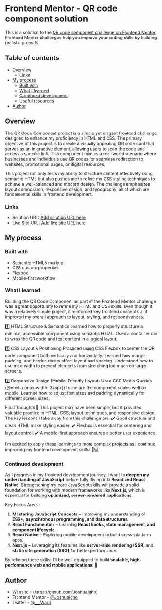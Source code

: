# Frontend Mentor - QR code component solution

This is a solution to the [QR code component challenge on Frontend Mentor](https://www.frontendmentor.io/challenges/qr-code-component-iux_sIO_H). Frontend Mentor challenges help you improve your coding skills by building realistic projects. 

## Table of contents

- [Overview](#overview)
  - [Links](#links)
- [My process](#my-process)
  - [Built with](#built-with)
  - [What I learned](#what-i-learned)
  - [Continued development](#continued-development)
  - [Useful resources](#useful-resources)
- [Author](#author)



## Overview
The QR Code Component project is a simple yet elegant frontend challenge designed to enhance my proficiency in HTML and CSS. The primary objective of this project is to create a visually appealing QR code card that serves as an interactive element, allowing users to scan the code and access a specific link. This component mimics a real-world scenario where businesses and individuals use QR codes for seamless redirection to websites, promotional pages, or digital resources.

This project not only tests my ability to structure content effectively using semantic HTML but also pushes me to refine my CSS styling techniques to achieve a well-balanced and modern design. The challenge emphasizes layout composition, responsive design, and typography, all of which are fundamental skills in frontend development.



### Links

- Solution URL: [Add solution URL here](https://your-solution-url.com)
- Live Site URL: [Add live site URL here](https://your-live-site-url.com)

## My process

### Built with

- Semantic HTML5 markup
- CSS custom properties
- Flexbox
- Mobile-first workflow


### What I learned
Building the QR Code Component as part of the Frontend Mentor challenge was a great opportunity to refine my HTML and CSS skills. Even though it was a relatively simple project, it reinforced key frontend concepts and improved my overall approach to layout, styling, and responsiveness.

1️⃣ HTML Structure & Semantics
Learned how to properly structure a minimal, accessible component using semantic HTML.
Used a container div to wrap the QR code and text content in a logical layout.


2️⃣ CSS Layout & Positioning
Practiced using CSS Flexbox to center the QR code component both vertically and horizontally.
Learned how margin, padding, and border-radius affect layout and spacing.
Understood how to use max-width to prevent elements from stretching too much on larger screens.

3️⃣ Responsive Design (Mobile-Friendly Layout)
Used CSS Media Queries (@media (max-width: 375px)) to ensure the component scales well on mobile.
Learned how to adjust font sizes and padding dynamically for different screen sizes.

Final Thoughts 🚀
This project may have been simple, but it provided valuable practice in HTML, CSS, layout techniques, and responsive design. The key lessons I take away from this challenge are:
✔️ Good structure and clean HTML make styling easier.
✔️ Flexbox is essential for centering and layout control.
✔️ A mobile-first approach ensures a better user experience.

I’m excited to apply these learnings to more complex projects as I continue improving my frontend development skills! 🎨💻




### Continued development

As I progress in my frontend development journey, I want to **deepen my understanding of JavaScript** before fully diving into **React and React Native**. Strengthening my core JavaScript skills will provide a solid foundation for working with modern frameworks like **Next.js**, which is essential for building **optimized, server-rendered applications**.  

Key Focus Areas:
1. **Mastering JavaScript Concepts** – Improving my understanding of **ES6+, asynchronous programming, and data structures**.  
2. **React Fundamentals** – Learning **React hooks, state management, and component lifecycle**.  
3. **React Native** – Exploring mobile development to build cross-platform apps.  
4. **Next.js** – Leveraging its features like **server-side rendering (SSR)** and **static site generation (SSG)** for better performance.  

By refining these skills, I’ll be well-equipped to build **scalable, high-performance web and mobile applications**. 🚀


## Author

- Website - (https://github.com/JoshuaIgho)
- Frontend Mentor - [@JoshuaIgho](https://www.frontendmentor.io/profile/JoshuaIgho)
- Twitter - [@___Warri](https://x.com/___Warri)




